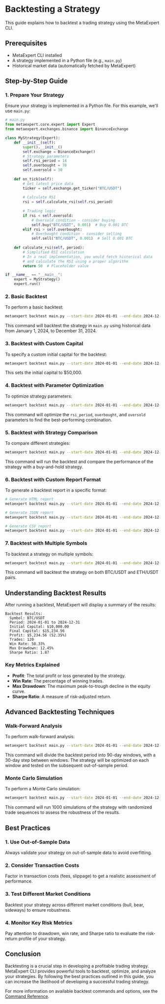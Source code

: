 # Backtesting a Strategy

This guide explains how to backtest a trading strategy using the MetaExpert CLI.

## Prerequisites

- MetaExpert CLI installed
- A strategy implemented in a Python file (e.g., `main.py`)
- Historical market data (automatically fetched by MetaExpert)

## Step-by-Step Guide

### 1. Prepare Your Strategy

Ensure your strategy is implemented in a Python file. For this example, we'll use `main.py`:

```python
# main.py
from metaexpert.core.expert import Expert
from metaexpert.exchanges.binance import BinanceExchange

class MyStrategy(Expert):
    def __init__(self):
        super().__init__()
        self.exchange = BinanceExchange()
        # Strategy parameters
        self.rsi_period = 14
        self.overbought = 70
        self.oversold = 30
        
    def on_tick(self):
        # Get latest price data
        ticker = self.exchange.get_ticker("BTC/USDT")
        
        # Calculate RSI
        rsi = self.calculate_rsi(self.rsi_period)
        
        # Trading logic
        if rsi < self.oversold:
            # Oversold condition - consider buying
            self.buy("BTC/USDT", 0.001)  # Buy 0.001 BTC
        elif rsi > self.overbought:
            # Overbought condition - consider selling
            self.sell("BTC/USDT", 0.001)  # Sell 0.001 BTC
            
    def calculate_rsi(self, period):
        # Simplified RSI calculation
        # In a real implementation, you would fetch historical data
        # and calculate the RSI using a proper algorithm
        return 50  # Placeholder value

if __name__ == "__main__":
    expert = MyStrategy()
    expert.run()
```

### 2. Basic Backtest

To perform a basic backtest:

```bash
metaexpert backtest main.py --start-date 2024-01-01 --end-date 2024-12-31
```

This command will backtest the strategy in `main.py` using historical data from January 1, 2024, to December 31, 2024.

### 3. Backtest with Custom Capital

To specify a custom initial capital for the backtest:

```bash
metaexpert backtest main.py --start-date 2024-01-01 --end-date 2024-12-31 --capital 50000
```

This sets the initial capital to $50,000.

### 4. Backtest with Parameter Optimization

To optimize strategy parameters:

```bash
metaexpert backtest main.py --start-date 2024-01-01 --end-date 2024-12-31 --optimize --optimize-params "rsi_period,overbought,oversold"
```

This command will optimize the `rsi_period`, `overbought`, and `oversold` parameters to find the best-performing combination.

### 5. Backtest with Strategy Comparison

To compare different strategies:

```bash
metaexpert backtest main.py --start-date 2024-01-01 --end-date 2024-12-31 --compare
```

This command will run the backtest and compare the performance of the strategy with a buy-and-hold strategy.

### 6. Backtest with Custom Report Format

To generate a backtest report in a specific format:

```bash
# Generate HTML report
metaexpert backtest main.py --start-date 2024-01-01 --end-date 2024-12-31 --report-format html

# Generate JSON report
metaexpert backtest main.py --start-date 2024-01-01 --end-date 2024-12-31 --report-format json

# Generate CSV report
metaexpert backtest main.py --start-date 2024-01-01 --end-date 2024-12-31 --report-format csv
```

### 7. Backtest with Multiple Symbols

To backtest a strategy on multiple symbols:

```bash
metaexpert backtest main.py --start-date 2024-01-01 --end-date 2024-12-31 --symbols "BTC/USDT,ETH/USDT"
```

This command will backtest the strategy on both BTC/USDT and ETH/USDT pairs.

## Understanding Backtest Results

After running a backtest, MetaExpert will display a summary of the results:

```
Backtest Results:
  Symbol: BTC/USDT
  Period: 2024-01-01 to 2024-12-31
  Initial Capital: $10,000.00
  Final Capital: $15,234.56
  Profit: $5,234.56 (52.35%)
  Trades: 120
  Win Rate: 58.33%
  Max Drawdown: 12.45%
  Sharpe Ratio: 1.87
```

### Key Metrics Explained

- **Profit**: The total profit or loss generated by the strategy.
- **Win Rate**: The percentage of winning trades.
- **Max Drawdown**: The maximum peak-to-trough decline in the equity curve.
- **Sharpe Ratio**: A measure of risk-adjusted return.

## Advanced Backtesting Techniques

### Walk-Forward Analysis

To perform walk-forward analysis:

```bash
metaexpert backtest main.py --start-date 2024-01-01 --end-date 2024-12-31 --walk-forward --window-size 90 --step-size 30
```

This command will divide the backtest period into 90-day windows, with a 30-day step between windows. The strategy will be optimized on each window and tested on the subsequent out-of-sample period.

### Monte Carlo Simulation

To perform a Monte Carlo simulation:

```bash
metaexpert backtest main.py --start-date 2024-01-01 --end-date 2024-12-31 --monte-carlo --simulations 1000
```

This command will run 1000 simulations of the strategy with randomized trade sequences to assess the robustness of the results.

## Best Practices

### 1. Use Out-of-Sample Data

Always validate your strategy on out-of-sample data to avoid overfitting.

### 2. Consider Transaction Costs

Factor in transaction costs (fees, slippage) to get a realistic assessment of performance.

### 3. Test Different Market Conditions

Backtest your strategy across different market conditions (bull, bear, sideways) to ensure robustness.

### 4. Monitor Key Risk Metrics

Pay attention to drawdown, win rate, and Sharpe ratio to evaluate the risk-return profile of your strategy.

## Conclusion

Backtesting is a crucial step in developing a profitable trading strategy. MetaExpert CLI provides powerful tools to backtest, optimize, and analyze your strategies. By following the best practices outlined in this guide, you can increase the likelihood of developing a successful trading strategy.

For more information on available backtest commands and options, see the [Command Reference](../COMMAND_REFERENCE.md).
